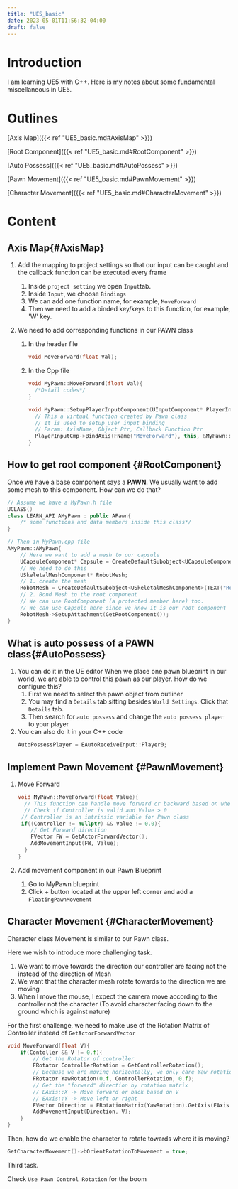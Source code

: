 ```yaml
---
title: "UE5_basic"
date: 2023-05-01T11:56:32-04:00
draft: false
---
```


# Introduction

I am learning UE5 with C++. Here is my notes about some fundamental miscellaneous in UE5.

# Outlines

[Axis Map]({{< ref "UE5_basic.md#AxisMap" >}})

[Root Component]({{< ref "UE5_basic.md#RootComponent" >}})

[Auto Possess]({{< ref "UE5_basic.md#AutoPossess" >}})

[Pawn Movement]({{< ref "UE5_basic.md#PawnMovement" >}})

[Character Movement]({{< ref "UE5_basic.md#CharacterMovement" >}})

# Content

## Axis Map{#AxisMap}

1. Add the mapping to project settings so that our input can be caught and the callback function can be executed every frame

   1. Inside `project setting` we open `Input`tab.
   2. Inside `Input`, we choose `Bindings`
   3. We can add one function name, for example, `MoveForward`
   4. Then we need to add a binded key/keys to this function, for example, 'W' key.

2. We need to add corresponding functions in our PAWN class

   1. In the header file

      ```C++
      void MoveForward(float Val);
      ```

   2. In the Cpp file

      ```c++
      void MyPawn::MoveForward(float Val){
      	/*Detail codes*/
      }
      
      void MyPawn::SetupPlayerInputComponent(UInputComponent* PlayerInputCmp){
      	// This a virtual function created by Pawn class
      	// It is used to setup user input binding
      	// Param: AxisName, Object Ptr, Callback Function Ptr
      	PlayerInputCmp->BindAxis(FName("MoveForward"), this, &MyPawn::MoveForward);
      }
      ```

      

## How to get root component {#RootComponent}

Once we have a base component says a **PAWN**. We usually want to add some mesh to this component. How can we do that?

```c++
// Assume we have a MyPawn.h file 
UCLASS()
class LEARN_API AMyPawn : public APawn{
    /* some functions and data members inside this class*/
}

// Then in MyPawn.cpp file
AMyPawn::AMyPawn{
    // Here we want to add a mesh to our capsule
    UCapsuleComponent* Capsule = CreateDefaultSubobject<UCapsuleComponent>(TEXT("Capsule"));
    // We need to do this
    USkeletalMeshComponent* RobotMesh;
    // 1. create the mesh
    RobotMesh = CreateDefaultSubobject<USkeletalMeshComponent>(TEXT("RobotMesh"));
    // 2. Bond Mesh to the root component
    // We can use RootComponent (a protected member here) too.
    // We can use Capsule here since we know it is our root component
    RobotMesh->SetupAttachment(GetRootComponent());
}
```

## What is auto possess of a PAWN class{#AutoPossess}
1. You can do it in the UE editor
    When we place one pawn blueprint in our world, we are able to control this pawn as our player. How do we configure this?
    1. First we need to select the pawn object from outliner
    2. You may find a `Details` tab sitting besides `World Settings`. Click that `Details` tab.
    3. Then search for `auto possess` and change the `auto possess player` to your player
2. You can also do it in your C++ code
    ```C++
    AutoPossessPlayer = EAutoReceiveInput::Player0;
    ```

## Implement Pawn Movement {#PawnMovement}

1. Move Forward

   ```c++
   void MyPawn::MoveForward(float Value){
     // This function can handle move forward or backward based on whether Value > 0
     // Check if Controller is valid and Value > 0
   	// Controller is an intrinsic variable for Pawn class
   	if((Controller != nullptr) && Value != 0.0){
       // Get Forward direction
       FVector FW = GetActorForwardVector();
       AddMovementInput(FW, Value);
     }
   }
   ```

2. Add movement component in our Pawn Blueprint
   1. Go to MyPawn blueprint
   2. Click + button located at the upper left corner and add a `FloatingPawnMovement`

## Character Movement {#CharacterMovement}

Character class Movement is similar to our Pawn class. 

Here we wish to introduce more challenging task.

1. We want to move towards the direction our controller are facing not the instead of the direction of Mesh
2. We want that the character mesh rotate towards to the direction we are moving
3. When I move the mouse, I expect the camera move according to the controller not the character (To avoid character facing down to the ground which is against nature)

For the first challenge, we need to make use of the Rotation Matrix of Controller instead of `GetActorForwardVector`

```C++
void MoveForward(float V){
    if(Contoller && V != 0.f){
        // Get the Rotator of controller
        FRotator ControllerRotation = GetControllerRotation();
        // Because we are moving horizontally, we only care Yaw rotation
    	FRotator YawRotation(0.f, ControllerRotation, 0.f);
        // Get the "forward" direction by rotation matrix
        // EAxis::X -> Move forward or back based on V
        // EAxis::Y -> Move left or right
        FVector Direction = FRotationMatrix(YawRotation).GetAxis(EAxis::X);
    	AddMovementInput(Direction, V);
    }
}
```

Then, how do we enable the character to rotate towards where it is moving?

```C++
GetCharacterMovement()->bOrientRotationToMovement = true;
```

Third task.

Check `Use Pawn Control Rotation` for the boom